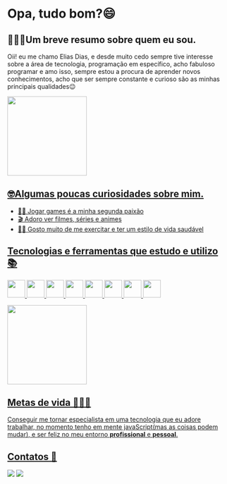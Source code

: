 # Opa, tudo bom?😄
## 👨🏻‍💻Um breve resumo sobre quem eu sou. 
Oii! eu me chamo Elias Dias, e desde muito cedo sempre tive interesse sobre a área de tecnologia, programação em específico, acho fabuloso programar e amo isso, sempre estou a procura de aprender novos conhecimentos, acho que ser sempre constante e curioso são as minhas principais qualidades😉

<div>
<a href="https://github.com/Elias-Dias-De-Araujo">
<img height="180em" src="https://github-readme-stats.vercel.app/api?username=Elias-Dias-De-Araujo&show_icons=true&theme=dracula&include_all_commits=true&count_private=true"/>
</div>

## 🤓Algumas poucas curiosidades sobre mim.

- 🧙🏻 Jogar games é a minha segunda paixão
- 🎬 Adoro ver filmes, séries e animes 
- 💪🏻 Gosto muito de me exercitar e ter um estilo de vida saudável


## Tecnologias e ferramentas que estudo e utilizo 📚

<img src="https://cdn.jsdelivr.net/gh/devicons/devicon/icons/flutter/flutter-original.svg" width="40" height="40"/> <img src="https://cdn.jsdelivr.net/gh/devicons/devicon/icons/react/react-original.svg" width="40" height="40"/> <img src="https://cdn.jsdelivr.net/gh/devicons/devicon/icons/vuejs/vuejs-original.svg" width="40" height="40"/> <img src="https://cdn.jsdelivr.net/gh/devicons/devicon/icons/nodejs/nodejs-original.svg" width="40" height="40"/> <img src="https://cdn.jsdelivr.net/gh/devicons/devicon/icons/graphql/graphql-plain.svg" width="40" height="40"/> <img src="https://cdn.jsdelivr.net/gh/devicons/devicon/icons/adonisjs/adonisjs-original.svg" width="40" height="40"/> <img src="https://cdn.jsdelivr.net/gh/devicons/devicon/icons/firebase/firebase-plain.svg" width="40" height="40"/> <img src="https://cdn.jsdelivr.net/gh/devicons/devicon/icons/python/python-original.svg"  width="40" height="40"/>


<div>
<a href="https://github.com/Elias-Dias-De-Araujo">
<img height="180em" src="https://github-readme-stats.vercel.app/api/top-langs/?username=Elias-Dias-De-Araujo&layout=compact&langs_count=7&theme=dracula"/>
</div>
  

## Metas de vida 🧑🏻‍🚀

Conseguir me tornar especialista em uma tecnologia que eu adore trabalhar, no momento tenho em mente javaScript(mas as coisas podem mudar), e ser feliz no meu entorno **profissional** e **pessoal**. 


## Contatos 💬
<div>
<a href = "mailto:eliasdiasdearaujo2@gmail.com"><img src="https://img.shields.io/badge/Gmail-D14836?style=for-the-badge&logo=gmail&logoColor=white" target="_blank"></a>
<a href="https://www.linkedin.com/in/elias-dias-7193361b7/" target="_blank"><img src="https://img.shields.io/badge/-LinkedIn-%230077B5?style=for-the-badge&logo=linkedin&logoColor=white" target="_blank"></a>   
</div>
